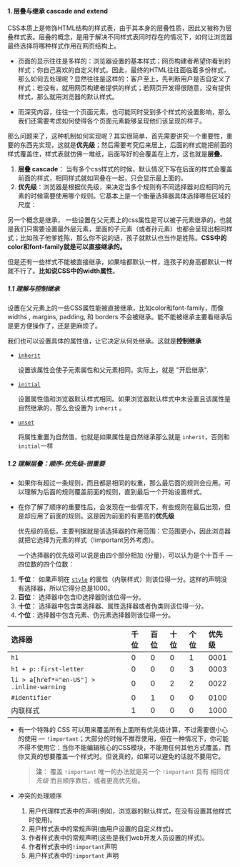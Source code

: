 #### 1. 层叠与继承 cascade and extend

CSS本质上是修饰HTML结构的样式表，由于其本身的层叠性质，因此又被称为层叠样式表。层叠的概念，是用于解决不同样式表同时存在的情况下，如何让浏览器最终选择将哪种样式作用在网页结构上。

- 页面的显示往往是多样的：浏览器设置的基本样式；网页构建者希望你看到的样式；你自己喜欢的自定义样式。因此，最终的HTML往往面临着多份样式，那么如何去处理呢？显然往往是这样的：客户至上，先判断用户是否自定义了样式；若没有，就用网页构建者提供的样式；若网页开发得很随意，没有提供样式，那么就用浏览器的默认样式。

- 而深究内容，往往一个页面元素，也可能同时受到多个样式的设置影响，那么我们还需要考虑如何使得各个页面元素能够呈现他们该呈现的样子。

那么问题来了，这种机制如何实现呢？其实很简单，首先需要讲究一个重要性，重要的东西先实现，这就是**优先级**；然后需要考究后来居上，后面的样式能把前面的样式覆盖住，样式表就仿佛一堆纸，后面写好的会覆盖在上方，这也就是**层叠**。

1. **层叠 cascade**： 当有多个css样式的时候，默认情况下写在后面的样式会覆盖前面的样式，相同样式就如同叠在一起，只会显示最上面的。
2. **优先级**：浏览器是根据优先级，来决定当多个规则有不同选择器对应相同的元素的时候需要使用哪个规则。它基本上是一个衡量选择器具体选择哪些区域的尺度：

另一个概念是继承， 一些设置在父元素上的css属性是可以被子元素继承的，也就是我们只需要设置最外层元素，里面的子元素（或者孙元素）也都会呈现出相同样式；比如孩子他爹姓陈，那么你不说的话，孩子就默认也当作是姓陈。**CSS中的color和font-family就是可以直接继承的。**

但是还有一些样式不能被直接继承，如果啥都默认一样，连孩子的身高都默认一样就不行了。**比如说CSS中的width属性**。



##### 1.1 理解与控制继承

设置在父元素上的一些CSS属性能被直接继承，比如color和font-family，而像 widths , margins, padding, 和 borders 不会被继承。能不能被继承主要看继承后是更方便操作了，还是更麻烦了。

我们也可以设置具体的属性值，让它决定从何处继承。这就是**控制继承**

- [`inherit`](https://developer.mozilla.org/zh-CN/docs/Web/CSS/inherit)

  设置该属性会使子元素属性和父元素相同。实际上，就是 "开启继承".

- [`initial`](https://developer.mozilla.org/zh-CN/docs/Web/CSS/initial)

  设置属性值和浏览器默认样式相同。如果浏览器默认样式中未设置且该属性是自然继承的，那么会设置为 `inherit` 。

- [`unset`](https://developer.mozilla.org/zh-CN/docs/Web/CSS/unset)

  将属性重置为自然值，也就是如果属性是自然继承那么就是 `inherit`，否则和 `initial`一样



##### 1.2 理解层叠：顺序-优先级-很重要

- 如果你有超过一条规则，而且都是相同的权重，那么最后面的规则会应用。可以理解为后面的规则覆盖前面的规则，直到最后一个开始设置样式。

- 在你了解了顺序的重要性后，会发现在一些情况下，有些规则在最后出现，但是却应用了前面的规则。这是因为前面的有更高的**优先级** 

  优先级的高低，主要判据就是该选择器的作用范围：它范围更小，因此浏览器就把它选择为元素的样式（!important另外考虑）。

  一个选择器的优先级可以说是由四个部分相加 (分量)，可以认为是个十百千 — 四位数的四个位数：

1. **千位**： 如果声明在 [`style`](https://developer.mozilla.org/zh-CN/docs/Web/HTML/Global_attributes#attr-style) 的属性（内联样式）则该位得一分。这样的声明没有选择器，所以它得分总是1000。
2. **百位**： 选择器中包含ID选择器则该位得一分。
3. **十位**： 选择器中包含类选择器、属性选择器或者伪类则该位得一分。
4. **个位**：选择器中包含元素、伪元素选择器则该位得一分。

| 选择器                                    | 千位 | 百位 | 十位 | 个位 | 优先级 |
| :---------------------------------------- | :--- | :--- | :--- | :--- | :----- |
| `h1`                                      | 0    | 0    | 0    | 1    | 0001   |
| `h1 + p::first-letter`                    | 0    | 0    | 0    | 3    | 0003   |
| `li > a[href*="en-US"] > .inline-warning` | 0    | 0    | 2    | 2    | 0022   |
| `#identifier`                             | 0    | 1    | 0    | 0    | 0100   |
| 内联样式                                  | 1    | 0    | 0    | 0    | 1000   |

- 有一个特殊的 CSS 可以用来覆盖所有上面所有优先级计算，不过需要很小心的使用 — `!important`；大部分的时候不推荐使用，但在一种情况下，你可能不得不使用它：当你不能编辑核心的CSS模块，不能用任何其他方式覆盖，而你又真的想要覆盖一个样式时。但说真的，如果可以避免的话就不要用它。

  > **注**： 覆盖 `!important` 唯一的办法就是另一个 `!important` 具有 相同*优先级* 而且顺序靠后，或者更高优先级。

- 冲突的处理顺序

  1. 用户代理样式表中的声明(例如，浏览器的默认样式，在没有设置其他样式时使用)。
  2. 用户样式表中的常规声明(由用户设置的自定义样式)。
  3. 作者样式表中的常规声明(这些是我们web开发人员设置的样式)。
  4. 作者样式表中的`!important`声明
  5. 用户样式表中的`!important` 声明

